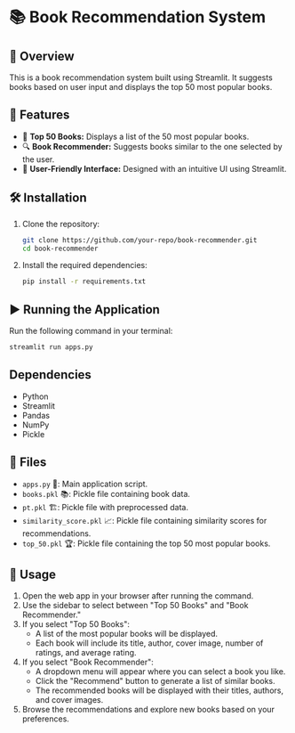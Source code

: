 # 📚 Book Recommendation System

## 🌟 Overview
This is a book recommendation system built using Streamlit. It suggests books based on user input and displays the top 50 most popular books.

## 🚀 Features
- 📖 **Top 50 Books:** Displays a list of the 50 most popular books.
- 🔍 **Book Recommender:** Suggests books similar to the one selected by the user.
- 🎨 **User-Friendly Interface:** Designed with an intuitive UI using Streamlit.

## 🛠 Installation
1. Clone the repository:
   ```bash
   git clone https://github.com/your-repo/book-recommender.git
   cd book-recommender
   ```
2. Install the required dependencies:
   ```bash
   pip install -r requirements.txt
   ```

## ▶️ Running the Application
Run the following command in your terminal:
```bash
streamlit run apps.py
```

## Dependencies
- Python
- Streamlit
- Pandas
- NumPy
- Pickle

## 📂 Files
- `apps.py` 🎯: Main application script.
- `books.pkl` 📚: Pickle file containing book data.
- `pt.pkl` 🏗: Pickle file with preprocessed data.
- `similarity_score.pkl` 📈: Pickle file containing similarity scores for recommendations.
- `top_50.pkl` 🏆: Pickle file containing the top 50 most popular books.

## 🎯 Usage
1. Open the web app in your browser after running the command.
2. Use the sidebar to select between "Top 50 Books" and "Book Recommender."
3. If you select "Top 50 Books":
   - A list of the most popular books will be displayed.
   - Each book will include its title, author, cover image, number of ratings, and average rating.
4. If you select "Book Recommender":
   - A dropdown menu will appear where you can select a book you like.
   - Click the "Recommend" button to generate a list of similar books.
   - The recommended books will be displayed with their titles, authors, and cover images.
5. Browse the recommendations and explore new books based on your preferences.

